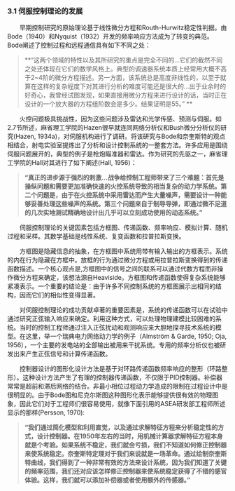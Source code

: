 ### 3.1 伺服控制理论的发展
　　早期控制研究的原始理论基于线性微分方程和Routh-Hurwitz稳定性判据。由Bode（1940）和Nyquist（1932）开发的频率响应方法成为了转变的典范。Bode阐述了控制过程和远程通信具有如下不同之处：
  

> **“这两个领域的特性以及其所研究的重点是完全不同的…它们的截然不同之处还体现在它们的数学风格上。典型的调速器系统本质上经常用大概不高于2~4阶的微分方程描述。另一方面，该系统总是高度非线性的，以至于就算在这样的复杂程度下对其进行分析的难度可能还是很大的…出于业余时的好奇心，我曾经试图发现，如果直接用微分方程来进行设计的话，当时正在设计的一个放大器的方程组阶数会是多少。结果证明是55。” **

　　火控问题极具挑战性，因为这些问题涉及雷达和光学传感、预测与伺服。如2.7节所述，麻省理工学院的Hazen很早就连同网络分析仪和Bush微分分析仪的研究(Hazen, 1934a)，对伺服机构进行了调研。将该研究与Bode和奈奎斯特的观点相结合，射电实验室提炼出了分析和设计控制系统的一整套方法。许多应用是围绕伺服问题展开的，典型的例子是枪炮瞄准器和雷达。作为研究的先驱之一，麻省理工学院的Hall对其进行了如下阐述(Hall, 1956)：
  

> **“真正的进步源于强烈的刺激…战争给控制工程师带来了三个难题：首先是操纵问题和需要更加准确快速的火控系统导致的相当复杂的动力学系统。第二个问题是，由于在火控系统中采用雷达而产生大量噪声，需要设计一种能够妥善处理这些噪声的系统。第三个问题来自于制导导弹，即通过微不足道的几次实地测试精确地设计出几乎可以立刻成功使用的动态系统。”**

　　伺服控制理论的关键因素包括方框图、传递函数、频率响应、模拟计算、随机过程和采样。其数学基础是线性系统、复变函数和拉普拉斯变换。
  
　　方框图是隐藏信息的抽象，在方框图中系统用带有输入输出的方框表示。系统的内在行为隐藏在方框中。放框的行为通过微分方程或用拉普拉斯变换得到的传递函数描述。一个核心观点是,方框图中的信号之间的联系可以通过代数方程而非操作微分方程来确定，该想法源自Heaviside。方框图和传递函数使得复杂系统能够紧凑表示。一个重要的结论是：由于许多不同控制系统的方框图展示出相同的结构，因而它们的相似性变得显著。
  
　　对伺服控制理论的成功贡献卓著的重要因素是，系统的传递函数可以在试验中通过研究正弦输入响应来确定。利用这种方式，可以处理物理建模比较困难的系统。当时的控制工程师通过注入正弦扰动和观测响应来大胆地探寻技术系统的模型。在这里，举一个瑞典电力网络动力学的例子（Almström & Garde, 1950; Oja, 1956），一个主要的发电站的全部输出被用来干扰系统。专用的频率分析仪也被研发出来产生正弦信号和计算传递函数。
  
　　控制器设计的图形化设计方法是基于对环路传递函数频率响应的整形（环路整形）。这种设计方法产生了有理的控制器传递函数，不仅限于PID控制器。补偿器常常是超前和滞后网络的结合。非最小相位过程动力学造成的限制在过程设计中是很明显的。由于Bode图和尼克尔斯图这种图形化表示能够提供很有效的物理图象，因此它们对于工程师们很容易使用，就像下面引用的ASEA研发部工程师所述显示的那样(Persson, 1970): 


> **“我们通过简化模型和利用直觉，以及通过求解特征方程来分析稳定性的方式，设计控制器。在1950年左右的当时，用机械计算器求解特征方程本身就是个考验。如果系统不稳定，我们就会亏损，我们不知道如何修正控制器来使系统稳定。奈奎斯特定理对于我们来说就是一场革命。通过绘制奈奎斯特曲线，我们得到了一种非常有效的方法来设计系统，因为我们知道了关键的频率范围，我们还对应该怎样修正控制器来使系统稳定获得了不错的感官体验。这样，我们就可以添加补偿器或者使用额外的传感器。”**

